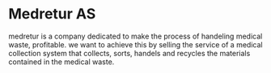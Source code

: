 # Medretur AS

medretur is a company dedicated to make the process of handeling medical waste, profitable.
we want to achieve this by selling the service of a medical collection system that collects,
sorts, handels and recycles the materials contained in the medical waste.
